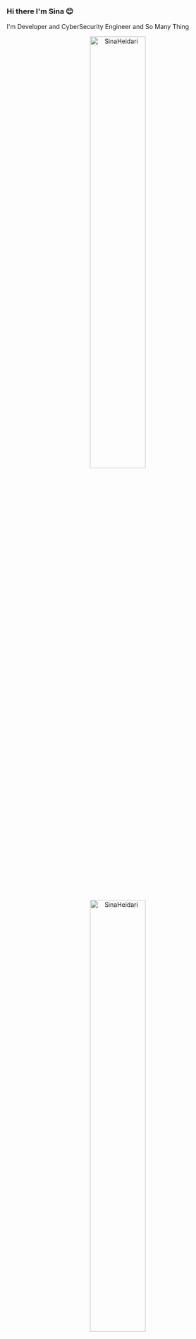 ### Hi there I'm Sina 😊
I'm Developer and CyberSecurity Engineer and So Many Thing

<div align="center">
<img width="50%" src="https://github-readme-stats.vercel.app/api/top-langs/?username=Heidarisina&layout=compact&hide=TSQL&theme=dracula" alt="SinaHeidari" />
</div>

<div align="center">
<img width="50%" src="https://github-readme-stats.vercel.app/api?username=Heidarisina&show_icons=true&theme=dark)" alt="SinaHeidari" />
</div>

![Anurag's GitHub stats](https://github-readme-stats.vercel.app/api/top-langs/?username=Heidarisina&layout=compact&hide=TSQL&theme=dracula)

![Anurag's GitHub stats](https://github-readme-stats.vercel.app/api?username=Heidarisina&show_icons=true&theme=dracula)
